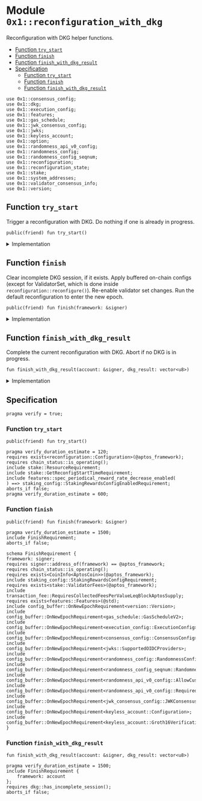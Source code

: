 
<a id="0x1_reconfiguration_with_dkg"></a>

# Module `0x1::reconfiguration_with_dkg`

Reconfiguration with DKG helper functions.


-  [Function `try_start`](#0x1_reconfiguration_with_dkg_try_start)
-  [Function `finish`](#0x1_reconfiguration_with_dkg_finish)
-  [Function `finish_with_dkg_result`](#0x1_reconfiguration_with_dkg_finish_with_dkg_result)
-  [Specification](#@Specification_0)
    -  [Function `try_start`](#@Specification_0_try_start)
    -  [Function `finish`](#@Specification_0_finish)
    -  [Function `finish_with_dkg_result`](#@Specification_0_finish_with_dkg_result)


<pre><code>use 0x1::consensus_config;<br/>use 0x1::dkg;<br/>use 0x1::execution_config;<br/>use 0x1::features;<br/>use 0x1::gas_schedule;<br/>use 0x1::jwk_consensus_config;<br/>use 0x1::jwks;<br/>use 0x1::keyless_account;<br/>use 0x1::option;<br/>use 0x1::randomness_api_v0_config;<br/>use 0x1::randomness_config;<br/>use 0x1::randomness_config_seqnum;<br/>use 0x1::reconfiguration;<br/>use 0x1::reconfiguration_state;<br/>use 0x1::stake;<br/>use 0x1::system_addresses;<br/>use 0x1::validator_consensus_info;<br/>use 0x1::version;<br/></code></pre>



<a id="0x1_reconfiguration_with_dkg_try_start"></a>

## Function `try_start`

Trigger a reconfiguration with DKG.
Do nothing if one is already in progress.


<pre><code>public(friend) fun try_start()<br/></code></pre>



<details>
<summary>Implementation</summary>


<pre><code>public(friend) fun try_start() &#123;<br/>    let incomplete_dkg_session &#61; dkg::incomplete_session();<br/>    if (option::is_some(&amp;incomplete_dkg_session)) &#123;<br/>        let session &#61; option::borrow(&amp;incomplete_dkg_session);<br/>        if (dkg::session_dealer_epoch(session) &#61;&#61; reconfiguration::current_epoch()) &#123;<br/>            return<br/>        &#125;<br/>    &#125;;<br/>    reconfiguration_state::on_reconfig_start();<br/>    let cur_epoch &#61; reconfiguration::current_epoch();<br/>    dkg::start(<br/>        cur_epoch,<br/>        randomness_config::current(),<br/>        stake::cur_validator_consensus_infos(),<br/>        stake::next_validator_consensus_infos(),<br/>    );<br/>&#125;<br/></code></pre>



</details>

<a id="0x1_reconfiguration_with_dkg_finish"></a>

## Function `finish`

Clear incomplete DKG session, if it exists.
Apply buffered on-chain configs (except for ValidatorSet, which is done inside <code>reconfiguration::reconfigure()</code>).
Re-enable validator set changes.
Run the default reconfiguration to enter the new epoch.


<pre><code>public(friend) fun finish(framework: &amp;signer)<br/></code></pre>



<details>
<summary>Implementation</summary>


<pre><code>public(friend) fun finish(framework: &amp;signer) &#123;<br/>    system_addresses::assert_aptos_framework(framework);<br/>    dkg::try_clear_incomplete_session(framework);<br/>    consensus_config::on_new_epoch(framework);<br/>    execution_config::on_new_epoch(framework);<br/>    gas_schedule::on_new_epoch(framework);<br/>    std::version::on_new_epoch(framework);<br/>    features::on_new_epoch(framework);<br/>    jwk_consensus_config::on_new_epoch(framework);<br/>    jwks::on_new_epoch(framework);<br/>    keyless_account::on_new_epoch(framework);<br/>    randomness_config_seqnum::on_new_epoch(framework);<br/>    randomness_config::on_new_epoch(framework);<br/>    randomness_api_v0_config::on_new_epoch(framework);<br/>    reconfiguration::reconfigure();<br/>&#125;<br/></code></pre>



</details>

<a id="0x1_reconfiguration_with_dkg_finish_with_dkg_result"></a>

## Function `finish_with_dkg_result`

Complete the current reconfiguration with DKG.
Abort if no DKG is in progress.


<pre><code>fun finish_with_dkg_result(account: &amp;signer, dkg_result: vector&lt;u8&gt;)<br/></code></pre>



<details>
<summary>Implementation</summary>


<pre><code>fun finish_with_dkg_result(account: &amp;signer, dkg_result: vector&lt;u8&gt;) &#123;<br/>    dkg::finish(dkg_result);<br/>    finish(account);<br/>&#125;<br/></code></pre>



</details>

<a id="@Specification_0"></a>

## Specification



<pre><code>pragma verify &#61; true;<br/></code></pre>



<a id="@Specification_0_try_start"></a>

### Function `try_start`


<pre><code>public(friend) fun try_start()<br/></code></pre>




<pre><code>pragma verify_duration_estimate &#61; 120;<br/>requires exists&lt;reconfiguration::Configuration&gt;(@aptos_framework);<br/>requires chain_status::is_operating();<br/>include stake::ResourceRequirement;<br/>include stake::GetReconfigStartTimeRequirement;<br/>include features::spec_periodical_reward_rate_decrease_enabled(<br/>) &#61;&#61;&gt; staking_config::StakingRewardsConfigEnabledRequirement;<br/>aborts_if false;<br/>pragma verify_duration_estimate &#61; 600;<br/></code></pre>



<a id="@Specification_0_finish"></a>

### Function `finish`


<pre><code>public(friend) fun finish(framework: &amp;signer)<br/></code></pre>




<pre><code>pragma verify_duration_estimate &#61; 1500;<br/>include FinishRequirement;<br/>aborts_if false;<br/></code></pre>




<a id="0x1_reconfiguration_with_dkg_FinishRequirement"></a>


<pre><code>schema FinishRequirement &#123;<br/>framework: signer;<br/>requires signer::address_of(framework) &#61;&#61; @aptos_framework;<br/>requires chain_status::is_operating();<br/>requires exists&lt;CoinInfo&lt;AptosCoin&gt;&gt;(@aptos_framework);<br/>include staking_config::StakingRewardsConfigRequirement;<br/>requires exists&lt;stake::ValidatorFees&gt;(@aptos_framework);<br/>include transaction_fee::RequiresCollectedFeesPerValueLeqBlockAptosSupply;<br/>requires exists&lt;features::Features&gt;(@std);<br/>include config_buffer::OnNewEpochRequirement&lt;version::Version&gt;;<br/>include config_buffer::OnNewEpochRequirement&lt;gas_schedule::GasScheduleV2&gt;;<br/>include config_buffer::OnNewEpochRequirement&lt;execution_config::ExecutionConfig&gt;;<br/>include config_buffer::OnNewEpochRequirement&lt;consensus_config::ConsensusConfig&gt;;<br/>include config_buffer::OnNewEpochRequirement&lt;jwks::SupportedOIDCProviders&gt;;<br/>include config_buffer::OnNewEpochRequirement&lt;randomness_config::RandomnessConfig&gt;;<br/>include config_buffer::OnNewEpochRequirement&lt;randomness_config_seqnum::RandomnessConfigSeqNum&gt;;<br/>include config_buffer::OnNewEpochRequirement&lt;randomness_api_v0_config::AllowCustomMaxGasFlag&gt;;<br/>include config_buffer::OnNewEpochRequirement&lt;randomness_api_v0_config::RequiredGasDeposit&gt;;<br/>include config_buffer::OnNewEpochRequirement&lt;jwk_consensus_config::JWKConsensusConfig&gt;;<br/>include config_buffer::OnNewEpochRequirement&lt;keyless_account::Configuration&gt;;<br/>include config_buffer::OnNewEpochRequirement&lt;keyless_account::Groth16VerificationKey&gt;;<br/>&#125;<br/></code></pre>



<a id="@Specification_0_finish_with_dkg_result"></a>

### Function `finish_with_dkg_result`


<pre><code>fun finish_with_dkg_result(account: &amp;signer, dkg_result: vector&lt;u8&gt;)<br/></code></pre>




<pre><code>pragma verify_duration_estimate &#61; 1500;<br/>include FinishRequirement &#123;<br/>    framework: account<br/>&#125;;<br/>requires dkg::has_incomplete_session();<br/>aborts_if false;<br/></code></pre>


[move-book]: https://aptos.dev/move/book/SUMMARY
